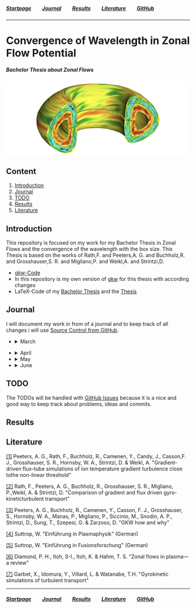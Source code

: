 ##### [Startpage](/README.md) &nbsp; &nbsp; &nbsp; &nbsp; [Journal](/README.md#journal) &nbsp; &nbsp; &nbsp; &nbsp; [Results](/README.md#results) &nbsp; &nbsp; &nbsp; &nbsp; [Literature](/README.md#litarture) &nbsp; &nbsp; &nbsp; &nbsp; [GitHub](https://github.com/ManeLippert/Bachelorthesis-ZonalFlows)

* * *

# Convergence of Wavelength in Zonal Flow Potential

##### Bachelor Thesis about Zonal Flows

![alt text](/pictures/Zonal_Flow.PNG)

## Content

1. [Introduction](#introduction)
2. [Journal](#journal)
3. [TODO](#todo)
5. [Results](#results)
4. [Literature](#literature)

## Introduction 
This repository is focused on my work for my Bachelor Thesis in Zonal Flows and the convergence of the wavelength with the box size. This Thesis is based on the works of Rath,F. and Peeters,A. G. and Buchholz,R. and Grosshauser,S. R. and Migliano,P. and Weikl,A. and Strintzi,D.

* [gkw-Code](https://bitbucket.org/gkw/gkw/wiki/Home)
* In this repository is my own version of [gkw](/gkw/) for this thesis with according changes
* LaTeX-Code of my [Bachelor Thesis](/bachelorthesis) and the [Thesis](/bachelorthesis/ZonalFlow.pdf) 

## Journal
I will document my work in from of a journal and to keep track of all changes i will use [Source Control from GitHub](https://github.com/ManeLippert/Bachelorthesis-ZonalFlows/commits/main).

* <details><summary>March</summary>
  <p>

    * <details><summary>24.03.2022 &nbsp; Starting Meeting</summary>
      <p>
        
      # Starting Meeting
        
      #### Thursday 24.03.2022 from 14:00 to 14:25 with Florian Rath and Arthur Peeters

      ### Discussion how to begin the work for bachelor thesis:

      * Start with reproduction of result in [[1]](/literature/Peeters%2C%20Rath%2C%20Buchholz%20-%20Gradient-driven%20flux-tube%20simulations%20of%20ion%20temperature%20gradient%20turbulence%20close%20to%20the%20non-linear%20threshold%20(Paper%2C%202016).pdf) with help of [gkw](/gkw/)
      * Because of the long runtime of the code firstly we will look only in one direction in the velocity space
      * After that small steps in all directions for better understanding of the structure and to find a minimal resolution for the best results 
      * Furthermore increase box size and search for convergence of the wavelength in zonal flows
      * There will be interpretation needed to clarify simplification steps in code

      ### Thesis
      * Work in English or German > will do it in English
      * Continues writing is better than everything in the end
     
     </p>
     </details>

  </p>
  </details>

* <details><summary>April</summary>
  <p>

  * <details><summary>07.04.2022 &nbsp; Kurs "Schreiben einer MINT-Arbeit"</summary>
    </p>
    
    # Kurs "Schreiben einer MINT-Arbeit"

    #### Dienstag 07.04.2022 von 9:00 bis 15:00

    ## Inhalt
    * [Feststellung des Schreibtyps](#feststellung-des-schreibtyps)
    * [Störfaktorem](#störfaktoren)
    * [Phasen des Schreibprozesses](#phasen-des-schreibprozesses)
    * [Fragestellung/Forschungsfrage](#fragestellungforschungsfrage)
    * [Gliederung](#gliederung)
    * [Materialen](#materialen)
    * [Rohtext](#rohtext)
    * [Wissenschaftlicher Schreibstil](#wissenschaftlicher-schreibstil)
    * [Illustrationen](#illustrationen)
    * [Zitieren](#zitieren)
    * [Beleg im Text](#beleg-im-text)
    * [Methoden der Organisation und Planung](#methoden-zur-organisation-und-planung)

    ## Feststellung des Schreibtyps

    ![FragenSchreibtyp1](/pictures/HowToMINT/Schreibtypentest-1.png)
    ![FragenSchreibtyp2](/pictures/HowToMINT/Schreibtypentest-2.png)
    ![FragenSchreibtypAuswertung1](/pictures/HowToMINT/Schreibtypentest-3.png)
    ![FragenSchreibtypAuswertung2](/pictures/HowToMINT/Schreibtypentest-4.png)

    ## Störfaktoren

    * **Zeitdiebe** &rarr; Prokrastination am Handy?
    * **Schreiborte** &rarr; Feststellen wo die besten Schreiborte für einen sind &rarr; Draußen bei schönen Wetter
    * **Schreibzeiten** &rarr; Morgen, Nachmittags oder Abends &rarr; Nachmittags oder Abends

    ## Phasen des Schreibprozesses
    1. Orientierung und Planung
    2. Strukturieren, gliedern, forschen/lesen
    3. Material auswerten, Rohfassung schreiben
    4. Überarbent und Feedback einholen
    5. Schlusskorrektur und Abgabe

    ## Fragestellung/Forschungsfrage

    Grenzt Thema ein und leitet fokussiert durch die Arbeit

    ![Forschungsfrage1](/pictures/HowToMINT/AB1_Forschungsfrage-1.png)
    ![Forschungsfrage2](/pictures/HowToMINT/AB1_Forschungsfrage-2.png)

    ![ForschungsfrageHandout](/pictures/HowToMINT/Handout_Forschungsfrage.png)


    ## Gliederung

    * **Einleitung** &rarr; Hinführung, Problemstellung. Fragestellung (thematisieren), Methodik, Aufbau, Hauptergebnisse
    * **Methoden** &rarr; Zustandekommen der Ergebnisse, Grund für Glaubwürdigkeit (Auch Materialen)
    * **Ergebnisse** &rarr; Ausformulierung und Darstellung
    * **Diskussion** &rarr; Bezug auf Ergebnisse, dann breiter Fokus (Rückbezug zur Problemstellung)

    ## Materialen
    Quellen und Literatur frühzeitig dokumentieren (auch Anmerkungen möglich)

    ## Rohtext
    * Erstefassung eines Textes
    * Noch ungeschliffen
    * Macht as den Gedanken etwas Konkretes
    * Nimmt den Druck alles beim ersten Schreiben perfekt zu machen
    * Liefert Grundlage für weitere Schritte
    * Mehrfache Überarbeitungen machen den Rohtext zu einen abgereiften Text

    ## Wissenschaftlicher Schreibstil

    * Sachlich und Neutral
    * Logische Argumentation und Aufbau (roter Faden) &rarr; Forschungsfrage
    * Überprüfbarkeit und Nachvollziehbarkeit (Zitation)
    * Korrekte Verwendung von Fachbegriffen
    * Einheitlichkeit
       
    <br />
    
    ![Schreibstil](/pictures/HowToMINT/AB2_Schreibstil_%C3%9Cbung.png)

    ## Illustrationen
    ![Illu](/pictures/HowToMINT/Handout_Illustrations.png)

    ## Zitieren

    ### Faustregel
    1. Überhaupt zitieren
    2. Einheitlich zitieren
    3. Vorgaben beachten
    
    <br />
    
    Es gibt aber nicht den einen Zitierstil. Dieser kann sich von Fach zu Fach ändern.

    ### **WICHTIG**
    * Nachprüfbarkeit und Nachvollziehbarkeit
    * Einwandfreies zitieren &rarr; Ausdruck für wissenschaftliche Sorgfalt
    * Nachweis über über eigenständige Leitung &rarr; Trennung der Aussagen
    * Lesbarkeit &rarr; Mehr wissenschaftliche Form

    ### 1. Wörtliches/Direktes Zitat
    * Wörtliche Übernahme von Textpassagen, Sätzen, Satzteilen und Ausdrücken
    * Beginnt und endet mit Anführungszeichen
    * Längere Zitate werden i.d.R. eingerückt
    * Buchstabliche Genauigkeit 
    * Evtl. kursive Schrift, kleinere Schriftart, Absatz mit Einrückung und einzeiliger Abstand

    ### 2. Paraphrase/Indirektes Zitat
    * Sinngemäße Übernahme fremder Gedanken/Aussagen mit eigenen Worten
    * Ohne Anführungszeichen
    * Umfang muss eindeutig erkennbar sein 
    * Eventuell Zusatz "vgl."

    ### Beleg im Text
    &rarr; Verweis wird in Klammern hinter dem Zitat angefügt, gefolgt von einem Punkt: 

    &nbsp;  &nbsp; &nbsp;.....(Vgl. Eco, 2010, S.204). (**Vor dem Punkt**)

    &rarr; Wenn Autoren explizit erwähnt wurden, folgt die Quelle direkt hinter dem Namen: 

    &nbsp;  &nbsp; &nbsp;.....Eco (2010, S.204)

    &rarr; Verweis mit Fußnote. Jede Fußnote beginnt mit einem Großbuchstaben und endet mit einem Punkt. Zahl der Fußnote folgt hinter dem Punkt

    &nbsp;  &nbsp; &nbsp;.....xyz.³

    ___
    &nbsp;  &nbsp; &nbsp;³Vgl. Eco, 2010, S.204.

    ## Methoden zur Organisation und Planung

    ![Orga1](/pictures/HowToMINT/Methodenhandout_WS%20Orga%20und%20Planen-1.png)
    ![Orga2](/pictures/HowToMINT/Methodenhandout_WS%20Orga%20und%20Planen-2.png)
    ![Orga3](/pictures/HowToMINT/Methodenhandout_WS%20Orga%20und%20Planen-3.png)

    </p>
    </details>
    
  </p>
  </details>

* <details><summary>May</summary>
  <p>

  * <details><summary>05.05.2022 &nbsp; Start with Bachelor Work</summary>
    <p>

    # Start with Bachelor Work

    #### Thursday 24.03.2022 from 14:00 to 14:27 with Florian Rath and Arthur Peeters

    ### Discussion on how to run the code:

    #### Login:

    * Login on local machine through ```x2go``` because ```ssh``` is too slow. 
    * When someone uses login through ```ssh``` the command line is shrunk down to a limited amount of executables that results in no ```make``` command. To get full access to the command line one has too ```ssh``` to ```bpptx```

    #### Cluster:

    * ```btrzx1``` is easier to run code 
    * ```btrzx3``` could cause problems with the nodes but is more efficient than ```btrzx1```

    Run code first on ```btrzx1``` with [```bashrc_btrzx1```](/gkw/run_btrzx1/bashrc_btrzx1) (loads all modules for ```GKW```) with jobmanager ```SLURM``` (started with ```sbatch```) and jobscript [```jobscript_btrzx1_simple```](/gkw/run_btrzx1/jobscript_btrzx1_simple).

    #### Sync Files:

    From local to remote machine
    ```
    scp -r Bachelorthesis-ZonalFlows/gkw/ bt712347@btrzx1-1.rz.uni-bayreuth.de:gkw/
    ```
    From remote to local
    ```
    scp -r bt712347@btrzx1-1.rz.uni-bayreuth.de:gkw/ Bachelorthesis-ZonalFlows/gkw/ 
    ```

    on Linux account just use ```git``` protocol

    ### What to do first:

    * Use test cases with adiabatic electrons
    * Work with spectral and non-spectral (cheaper, but steps in heat production not reproducible) and compare the time duration
    * In [paper](/literature/Peeters%2C%20Rath%2C%20Buchholz%20-%20Comparison%20of%20gradient%20and%20flux%20driven%20gyro-%0Akinetic%20turbulent%20transport%20(Paper%2C%202016).pdf) they used spectral 
    * Compare spectral outcome with [paper](/literature/Peeters%2C%20Rath%2C%20Buchholz%20-%20Comparison%20of%20gradient%20and%20flux%20driven%20gyro-%0Akinetic%20turbulent%20transport%20(Paper%2C%202016).pdf)
    * Verify the decrease of turbulence and heat flux on work point (condition of this bachelor thesis)

    </p>
    </details>

  * <details><summary>10.05.2022 &nbsp; First Day in the Office in Bayreuth</summary>
    <p>

    # First Day in the Office in Bayreuth

    #### Thusday 10.05.2022 from 10:00 to 17:30

    ### Setup Linux Computer
    After some time of trying I found out that the keyboard is in **english** so this took me some time to figure out.

    ### First Run with gkw
    For the first run I used the [input.dat.minimum](https://github.com/ManeLippert/Bachelorthesis-ZonalFlows/blob/main/gkw/doc/input.dat.minimum) that gaves me the examination files in the ```~/gkw/run``` directory. For futher examination I will use ```python``` on my local machine.

    ### Discussion with Florian Rath

    * Run ```gkw``` with configuration (S6) from [[1]](/literature/Peeters%2C%20Rath%2C%20Buchholz%20-%20Gradient-driven%20flux-tube%20simulations%20of%20ion%20temperature%20gradient%20turbulence%20close%20to%20the%20non-linear%20threshold%20(Paper%2C%202016).pdf) page 2

    Use [```cyclone```](https://github.com/ManeLippert/Bachelorthesis-ZonalFlows/blob/main/gkw/doc/input/cyclone) as basis ```input.dat``` and change parameter according (S6)

    * Save data as ```hdf5``` (8 times more compact than ```ASCII```). ```python``` can read files easily 

    * As diagnostic run ```xy_phi``` to get data from [[1]](/literature/Peeters%2C%20Rath%2C%20Buchholz%20-%20Gradient-driven%20flux-tube%20simulations%20of%20ion%20temperature%20gradient%20turbulence%20close%20to%20the%20non-linear%20threshold%20(Paper%2C%202016).pdf) page 8 pictures

    ```
    !------------------------------------------------------------------------------------------------------------------------
    &CONTROL
    zonal_adiabatic = .true.,               !If zonal flows corrections included for adiabiatic electrons       (default = F)

    order_of_the_zf_scheme = 'sixth_order'  !Use a different finite-differences scheme for (default = order_of_the_scheme)

    D      = disp_par = 1.0                 !(Hyper) dissipation coefficient for parallel derivatives.          (default=0.2)
    D_vpar = disp_vp  = 0.2                 !(Hyper) dissipation coefficient for parallel velocity space        (default=0.2)
    D_x    = disp_x   = 0.1                 !(Hyper) dissipation coefficient in perpendicular x direction       (default=0.0)
    D_y    = disp_y   = 0.1                 !(Hyper) dissipation coefficient in perpendicular y direction       (default=0.0)

    io_format = 'hdf5'                      ! Use 'ascii' to output all data as formatted text files      (default = 'mixed')
                                            !     'binary' to output all data as unformatted binary files
                                            !     'mixed' to output some binary and mostly text files
                                            !     'hdf5' to output a single HDF5 file (needs compilation with HDF5 libraries)
                                            !     'hdf5+ascii' to output a single HDF5 file and duplicate 1D and 2D data to
                                            !         formatted text files.
                                            !     'none' to output no data at all.
    /
    !------------------------------------------------------------------------------------------------------------------------
    &GRIDSIZE
    N_m    = NMOD        = 21               !Number of binormal modes - do not interact for linear runs
    N_x    = NX          = 83               !Number of radial wave vectors / points: needs to be an odd number for spectral
    N_s    = N_s_grid    = 16               !Number of grid points along the field line
    N_vpar = n_vpar_grid = 64               !Number of grid points for parallel velocity (must be even)
    N_mu   = N_mu_grid   = 9                !Total number of magnetic moment grid points
    /
    !------------------------------------------------------------------------------------------------------------------------
    &MODE
    mode_box = .true.,                      !Determines if there is a 2D grid of ky,kx. if true use nperiod = 1 (default = F)
                                            !If nperiod = 1 and mode box = .true. the kx modes will be coupled.
    krhomax = 1.4,                          !For mode_box, this is the maximum k_theta rho_i (ky) on the grid.(default = 0.0)
                                            !For nmod>1, modes are equidistantly spaced from 0.0 to to krhomax.
                                            !k_perp is evaluated on the low field side of the outboard midplane.
                                            !rho_i evaluated on the flux surface at the major radius of the magnetic axis.
                                            !Note that other codes may normalise the thermal velocity differently
                                            !which can correspond to  gkw k_theta that are a factor sqrt(2) greater.
    /
    !------------------------------------------------------------------------------------------------------------------------
    &SPECIES
    rlt = 6.0
    /
    !------------------------------------------------------------------------------------------------------------------------
    &GEOM
    GEOM_TYPE = 'circ'                      !Switch for the metric: 's-alpha', 'circ', 'miller', 'fourier' or 'chease'   
                                            !(default = 's-alpha')
    /
    !------------------------------------------------------------------------------------------------------------------------
    &DIAGNOSTIC
    xy_phi = .true.                         ! Electrostatic potential in perpendicular plane at LFS midplane    (default = T)
    /
    !------------------------------------------------------------------------------------------------------------------------
    &LINEAR_TERM_SWITCHES                   
    v_d = idisp = 1                         !Select between dissipation schemes in finite differences 
    /
    ```
    </p>
    </details>

  * <details><summary>11.05.2022 &nbsp; Run for Standard Resolution 6th order (S6)</summary>
    <p>

    # Run for Standard Resolution 6th order (S6)

    #### Wednesday 11.05.2022 9:45 to 13:30

    ### New Input file

    [```input_S6_rtl6.dat```](../data/S6_rlt6.0/Nsgrid16_Nvpargrid64_Nmugrid9/input.dat)

    On ```btrzx1``` the maximal available processors are 32 so that you have to determine additional values. Furthermore ```gkw``` needs time to write files and the maximal runtime should be 15min less than the ```walltime```. On ```btrzx1``` the ```walltime``` is set to 24h (maximum duration). Lastly I set the parameter for the timesteps for writing checkpoint files in ```ndump_ts```.

    #### Conditions:
    * ```N_procs_mu``` < ```N_mu_grid```
    * ```N_procs_vpar``` * ```N_procs_s``` != 32
    * ```max_seconds``` = ```walltime``` - 900


    ```
    !------------------------------------------------------------------------------------------------------------------------
    &CONTROL
    zonal_adiabatic = .true.,               !If zonal flows corrections included for adiabiatic electrons       (default = F)

    order_of_the_zf_scheme = 'sixth_order'  !Use a different finite-differences scheme for (default = order_of_the_scheme)

    D      = disp_par = 1.0                 !(Hyper) dissipation coefficient for parallel derivatives.          (default=0.2)
    D_vpar = disp_vp  = 0.2                 !(Hyper) dissipation coefficient for parallel velocity space        (default=0.2)
    D_x    = disp_x   = 0.1                 !(Hyper) dissipation coefficient in perpendicular x direction       (default=0.0)
    D_y    = disp_y   = 0.1                 !(Hyper) dissipation coefficient in perpendicular y direction       (default=0.0)

    io_format = 'hdf5'                      ! Use 'ascii' to output all data as formatted text files      (default = 'mixed')
                                            !     'binary' to output all data as unformatted binary files
                                            !     'mixed' to output some binary and mostly text files
                                            !     'hdf5' to output a single HDF5 file (needs compilation with HDF5 libraries)
                                            !     'hdf5+ascii' to output a single HDF5 file and duplicate 1D and 2D data to
                                            !         formatted text files.
                                            !     'none' to output no data at all.

    ndump_ts=500                   !Number of large timesteps between writing of checkpoint DMP files    

    max_seconds = 85500            ! 24h = 86400s 15min = 900s -> 85500
    /
    !------------------------------------------------------------------------------------------------------------------------
    &GRIDSIZE
    N_m    = NMOD        = 21               !Number of binormal modes - do not interact for linear runs
    N_x    = NX          = 83               !Number of radial wave vectors / points: needs to be an odd number for spectral
    N_s    = N_s_grid    = 16               !Number of grid points along the field line
    N_vpar = n_vpar_grid = 64               !Number of grid points for parallel velocity (must be even)
    N_mu   = N_mu_grid   = 9                !Total number of magnetic moment grid points

    N_procs_mu   = 3                        !As above, but for mu                                              
    N_procs_vpar = 8                        !As above, but for vpar (>1 only works if vp_trap = 0)             
    N_procs_s    = 4                        !As above, but for s
    /
    !------------------------------------------------------------------------------------------------------------------------
    &MODE
    mode_box = .true.,                      !Determines if there is a 2D grid of ky,kx. if true use nperiod = 1 (default = F)
                                            !If nperiod = 1 and mode box = .true. the kx modes will be coupled.
    krhomax = 1.4,                          !For mode_box, this is the maximum k_theta rho_i (ky) on the grid.(default = 0.0)
                                            !For nmod>1, modes are equidistantly spaced from 0.0 to to krhomax.
                                            !k_perp is evaluated on the low field side of the outboard midplane.
                                            !rho_i evaluated on the flux surface at the major radius of the magnetic axis.
                                            !Note that other codes may normalise the thermal velocity differently
                                            !which can correspond to  gkw k_theta that are a factor sqrt(2) greater.
    /
    !------------------------------------------------------------------------------------------------------------------------
    &SPECIES
    rlt = 6.0
    /
    !------------------------------------------------------------------------------------------------------------------------
    &GEOM
    GEOM_TYPE = 'circ'                      !Switch for the metric: 's-alpha', 'circ', 'miller', 'fourier' or 'chease'   
                                            !(default = 's-alpha')
    /
    !------------------------------------------------------------------------------------------------------------------------
    &DIAGNOSTIC
    xy_phi = .true.                         ! Electrostatic potential in perpendicular plane at LFS midplane    (default = T)
    /
    !------------------------------------------------------------------------------------------------------------------------
    &LINEAR_TERM_SWITCHES                   
    v_d = idisp = 1                         !Select between dissipation schemes in finite differences 
    /
    ```

    In the input file is also more options that are provided by Florian Rath. For example the option that ```gkw``` will automatically write restart files and additional DIAGNOSTICS.

    ### Jobscript

    #### Conditions:
    * ```SBATCH --nodes=N_procs_mu*N_procs_vpar*N_procs_s``` = 96
    * ```SBATCH --ntasks-per-node=32```
    * ```SBATCH --nodes=3``` = 32 * 3 = 96
    * ```SBATCH --time=0-24:00:00```

    [```jobscript_btrzx1_S6```](../gkw/btrzx1/jobscript_btrzx1_S6)

    </p>
    </details>

  * <details><summary>12.05.2022 &nbsp; Discussion about Resolution & Run for (S6) with rtl=6.3</summary>
    <p>

    # Discussion about Resolution

    #### Thursday 24.03.2022 from 14:00 to 14:25 with Florian Rath and Arthur Peeters

    ### Minimum Values

    WIP so we will try to find the best minimum resolution

    * ```N_s_grid``` = 12
    * ```N_vpar_grid``` = 16 or 32
    * ```N_mu_grid``` = 6

    Numeric dissipation gains with smaller scales of resolution that could cause the **lost** of zonal flows

    ### ```Python``` Program

    * Write ```python``` program to evaluate the ```xy_phi``` diagnostics and symbolize 'Scherrrate' and heat flux
    * Learn how to evaluate ```h5``` files

    # Run for (S6) with rtl=6.3

    [```input_S6_rtl6.3.dat```](../data/S6_rtl6.3/input.dat)

    [```jobscript_btrzx1_S6```](../data/S6_rtl6.3/jobscript_btrzx1)

    </p>
    </details>

  * <details><summary>16.05.2022 &nbsp; Writing of useful shell scripts</summary>
    <p>

    # Writing of useful shell scripts

    #### Monday 16.05.2022 13:15 to 23:00

    ## Shell Scripts
    * [```ssh_btrzx1```](../ssh/ssh_btrzx1.sh) turns automatically the vpn connection on and connects to ```btrzx1-1.rz.uni-bayreuth.de```

    * [```ssh_copy```](../ssh/ssh_copy.sh) useful copy script to copy files from remote to local or in the other direction

    </p>
    </details>

  * <details><summary>18.05.2022 &nbsp; Data Structure</summary>
    <p>

    # Data Structure

    #### Wednesday 18.05.2022 11:00 to 18.00

    # Structure

    The ```keys``` for every dataset will be stored in a multi list in list with three levels


    <table>
        <thead>
            <tr>
                <th>  </th><th>Level 1        </th>
                <th>  </th><th>Level 2        </th>
                <th>  </th><th>Level 3        </th>
            </tr>
        </thead>
        <tbody>
            <tr><td rowspan=50>0</td><td rowspan=50>diagnostic</td>
                <td rowspan=6>0</td><td rowspan=6>diagnos_fields</td>
                <td> 0</td><td>kxspec         </td>
            </tr>
            <tr><td> 1</td><td>kxvort         </td></tr>
            <tr><td> 2</td><td>kyspec         </td></tr>
            <tr><td> 3</td><td>kyvort         </td></tr>
            <tr><td> 4</td><td>phi            </td></tr>
            <tr><td> 5</td><td>spc            </td></tr>
            <tr>
                <td rowspan=13>1</td><td rowspan=13>diagnos_ fluxes</td> 
                <td> 0</td><td>EFlesr0001     </td>
            </tr>
            <tr><td> 1</td><td>eflux_species01</td></tr>
            <tr><td> 2</td><td>eflux_spectra  </td></tr>
            <tr><td> 3</td><td>eflux_sup      </td></tr>
            <tr><td> 4</td><td>eflux_xspec    </td></tr>
            <tr><td> 5</td><td>flmgr01        </td></tr>
            <tr><td> 6</td><td>pflux_species01</td></tr>
            <tr><td> 7</td><td>pflux_spectra  </td></tr>
            <tr><td> 8</td><td>pflux_sup      </td></tr>
            <tr><td> 9</td><td>pflux_xspec    </td></tr>
            <tr><td>10</td><td>vflux_species01</td></tr>
            <tr><td>11</td><td>vflux_spectra  </td></tr>
            <tr><td>12</td><td>vflux_xspec    </td></tr>
            <tr>
                <td rowspan=10>2</td><td rowspan=10>diagnos_grid</td> 
                <td> 0</td><td>intmu          </td>
            </tr>
            <tr><td> 1</td><td>intvp          </td></tr>
            <tr><td> 2</td><td>lxn            </td></tr>
            <tr><td> 3</td><td>lyn            </td></tr>
            <tr><td> 4</td><td>mode_label     </td></tr>
            <tr><td> 5</td><td>mphi           </td></tr>
            <tr><td> 6</td><td>mphiw3         </td></tr>
            <tr><td> 7</td><td>mrad_G         </td></tr>
            <tr><td> 8</td><td>mrad_l         </td></tr>
            <tr><td> 9</td><td>sgrid          </td></tr>
        </tbody>
    </table>

    and so on...

    </p>
    </details>

  * <details><summary>20.05.2022 &nbsp; Discussion about evaluation of the shearing rate $\omega_{\mathrm{E \times B}}$</summary>
    <p>

    # Discussion about evaluation of the shearing rate

    #### Friday 20.05.2022 12:00 to 12:15 with Florian Rath and Arthur Peeters

    ## Coordinate

    The coordinate ```x``` is in the ```h5```-file marked as ```xphi``` and is the radial coordinate

    ## Derivative

    The derivative is periodic which means that at the start point $f_0$ the other two points for derivative would be $f_{N}$ and $f_1$ and at the end point $f_{N}$ the other two points would be $f_{N-1}$ and $f_0$.\
    \
    That concludes to the formula:\
    \
    Start: $\frac{f_1 - 2 \cdot f_0 + f_N}{h^2}$\
    \
    Middle: $\frac{f_{i+1} - 2 \cdot f_i + f_{i-1}}{h^2}$\
    \
    End: $\frac{f_{0} - 2 \cdot f_N + f_{N-1}}{h^2}$

    ## Additional Diagnostic

    Use fourier spetrum as additional diagnostic to evaluate the shearing rate $\omega_{\mathrm{E \times B}}$ like in Fig 5a in [[1]](../literature/Peeters%2C%20Rath%2C%20Buchholz%20-%20Gradient-driven%20flux-tube%20simulations%20of%20ion%20temperature%20gradient%20turbulence%20close%20to%20the%20non-linear%20threshold%20(Paper%2C%202016).pdf)

    </p>
    </details>

  </p>
  </details>

* <details><summary>June</summary>
  <p>

  * <details><summary>08.06.2022 &nbsp; Resolution, Folder Structure and Comparison of Resolution</summary>
    <p>

    # Resolution, Folder Structure and Comparison of Resolution

    #### Wednesday 08.06.2022

    ## Resolution

    Best resolution: 

    ```Nsgrid = 16```, ```Nvpar = 48```, ```Nmugrid = 9```

    Possible Variations: 

    * ```krhomax = 0.70 | nmod = 11```
    * ```krhomax = 1.05 | nmod = 16```
    * ```nx = 63```, ```nx = 43```

    ## New Folder Structure

    Every change in ```input.dat``` gets it own folder and the evaluation notebook write changes in picture name. Furthermore the notebook will write with python the picture folder.

    ## Comparison of Resolution

    * ```Nsgrid = 12/16``` | ```Nvpargrid = 64```, ```Nmugrid = 9``` | ```Nvpargrid = 48```, ```Nmugrid = 9```
    * ```Nvpargrid = 64/48/32/16``` | ```Nsgrid = 16```, ```Nmugrid = 9``` 
    * ```Nmugrid = 6/9``` | ```Nvpargrid = 64```, ```Nsgrid = 16``` | ```Nvpargrid = 48```, ```Nsgrid = 16```

    </p>
    </details>

  * <details><summary>09.06.2022 &nbsp; Meeting to increase Boxsize</summary>
    <p>

    # Meeting to increase Boxsize

    #### Thursday 09.06.2022 14:00 to 14:30 with Florian Rath and Arthur Peeters

    ## Change Timestep
    Set ```dtim = 0.02``` to ```dtim = 0.025``` and compare outcome with $\delta t$. The graph should decrease vor ```dtim```.
    ```dtim``` is a timestep measured with gkw.

    ## Final Resolution

    ```Nsgrid = 16```, ```Nvpar = 48```, ```Nmugrid = 9```

    ## Increase Boxsize

    Change following variables according to increase factor $N$:

    * ```ikx_space_N``` $= 5 * N$
    * ```nx_N``` $= [($ ```nx_1``` $-1 ) * N ] +1$ 

    Boxsize 1x1: `nx_1` = 83, &nbsp; `ikx_space_1` = 5\
    Boxsize 2x1: `nx_2` = 165, `ikx_space_2` = 10\
    Boxsize 3x1: `nx_3` = 247, `ikx_space_3` = 15\
    Boxsize 2x1: `nx_4` = 329, `ikx_space_4` = 20

    </p>
    </details>

  </p>
  </details>

## TODO
The TODOs will be handled with [GitHub Issues](https://github.com/ManeLippert/Bachelorthesis-ZonalFlows/issues) because it is a nice and good way to keep track about problems, ideas and commits.

## Results

## Literature
[[1]](/literature/Peeters%2C%20Rath%2C%20Buchholz%20-%20Gradient-driven%20flux-tube%20simulations%20of%20ion%20temperature%20gradient%20turbulence%20close%20to%20the%20non-linear%20threshold%20(Paper%2C%202016).pdf) Peeters, A. G., Rath, F., Buchholz, R., Camenen, Y., Candy, J., Casson,F. J., Grosshauser, S. R., Hornsby, W. A., Strintzi, D. & Weikl, A. "Gradient-driven flux-tube simulations of ion temperature gradient turbulence close tothe non-linear threshold"

[[2]](/literature/Peeters%2C%20Rath%2C%20Buchholz%20-%20Comparison%20of%20gradient%20and%20flux%20driven%20gyro-%0Akinetic%20turbulent%20transport%20(Paper%2C%202016).pdf) Rath, F., Peeters, A. G., Buchholz, R., Grosshauser, S. R., Migliano, P.,Weikl, A. & Strintzi, D. "Comparison of gradient and flux driven gyro-kineticturbulent transport"

[[3]](/literature/manual/GKW_manual_0.4-b1.pdf) Peeters, A. G., Buchholz, R., Camenen, Y., Casson, F. J., Grosshauser, S., Hornsby, W. A., Manas, P., Migliano, P., Siccinio, M., Snodin, A. P., Strintzi, D., Sung, T., Szepesi, G. & Zarzoso, D. "GKW how and why"

[[4]](/literature/Suttrop%20-%20Einfuehrung%20in%20Plasmaphysik/EinfuehrungPlasma.md) Suttrop, W. "Einführung in Plasmaphysik" (German)

[[5]](/literature/Suttrop%20-%20Einfuehrung%20in%20Fusionsforschung/EinfuehrungFusion.md) Suttrop, W. "Einführung in Fusionsforschung" (German)

[[6]](/literature/Diamond%20-%20Zonal%20flows%20in%20plasma%20-%20a%20review%20(Review%2C%202005).pdf) Diamond, P. H., Itoh, S-I., Itoh, K. & Hahm, T. S. "Zonal flows in plasma—a review"

[[7]](/literature/Garbet%20-%20Gyrokinetic%20simulations%20of%20turbulent%20transport%20(Review%2C%202010).pdf) Garbet, X., Idomura, Y., Villard, L. & Watanabe, T.H. "Gyrokinetic simulations of turbulent transport"

* * *

##### [Startpage](/README.md) &nbsp; &nbsp; &nbsp; &nbsp; [Journal](/README.md#journal) &nbsp; &nbsp; &nbsp; &nbsp; [Results](/README.md#results) &nbsp; &nbsp; &nbsp; &nbsp; [Literature](/README.md#litarture) &nbsp; &nbsp; &nbsp; &nbsp; [GitHub](https://github.com/ManeLippert/Bachelorthesis-ZonalFlows)
